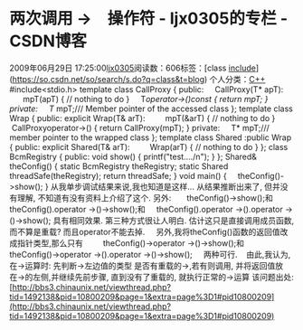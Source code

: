 # 两次调用 ->　操作符 - ljx0305的专栏 - CSDN博客
2009年06月29日 17:25:00[ljx0305](https://me.csdn.net/ljx0305)阅读数：606标签：[class																[include](https://so.csdn.net/so/search/s.do?q=include&t=blog)](https://so.csdn.net/so/search/s.do?q=class&t=blog)
个人分类：[C++](https://blog.csdn.net/ljx0305/article/category/380566)
#include<stdio.h>
template<class T>
class CallProxy 
{
public:
    CallProxy(T* apT):
        mpT(apT)
{
// nothing to do
}
    T*operator->()const
{
return mpT;
}
private:
    T* mpT;/// Member pointer of the accessed class
};
template<class T>
class Wrap 
{
public:
explicit Wrap(T& arT):
        mpT(&arT)
{
// nothing to do
}
   CallProxy<T>operator->()
{
return CallProxy<T>(mpT);
}
private:
    T* mpT;/// member pointer to the wrapped class
};
template<class T>
class Shared :public Wrap<T>
{
public:
explicit Shared(T& arT):
        Wrap<T>(arT)
{
// nothing to do
}
};
class BcmRegistry
{
public:
void show()
{
printf("test..../n");
}
};
Shared<BcmRegistry>& theConfig()
{
static BcmRegistry theRegistry;
static Shared<BcmRegistry> threadSafe(theRegistry);
return threadSafe;
}
void main()
{
    theConfig()->show();
}
从我单步调试结果来说,我也知道是这样...
从结果推断出来了, 但并没有理解, 不知道有没有资料上介绍了这个.
另外:
      theConfig()->show();和
    theConfig().operator ->()->show();和
    theConfig().operator ->().operator ->()->show();
具有相同效果. 第三种方式很让人明白. 估计这只是直接调用成员函数,而不算是重载?
而且operator不能去掉.
    另外,我将theConfig()函数的返回值改成指针类型,那么只有
        theConfig()->operator ->()->show();和
        theConfig()->operator ->().operator ->()->show();
    两种可行.
   由此,我认为, 在->运算时: 先判断->左边值的类型 是否有重载的->,若有则调用, 并将返回值放在->的左侧,并继续先前步骤, 直到没有了重载的, 就执行正常的->运算
该问题出处:[http://bbs3.chinaunix.net/viewthread.php?tid=1492138&pid=10800209&page=1&extra=page%3D1#pid10800209](http://bbs3.chinaunix.net/viewthread.php?tid=1492138&pid=10800209&page=1&extra=page%3D1#pid10800209)
